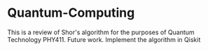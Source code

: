 # Quantum-Computing

This is a review of Shor's algorithm for the purposes of Quantum Technology PHY411.
Future work. Implement the algorithm in Qiskit
